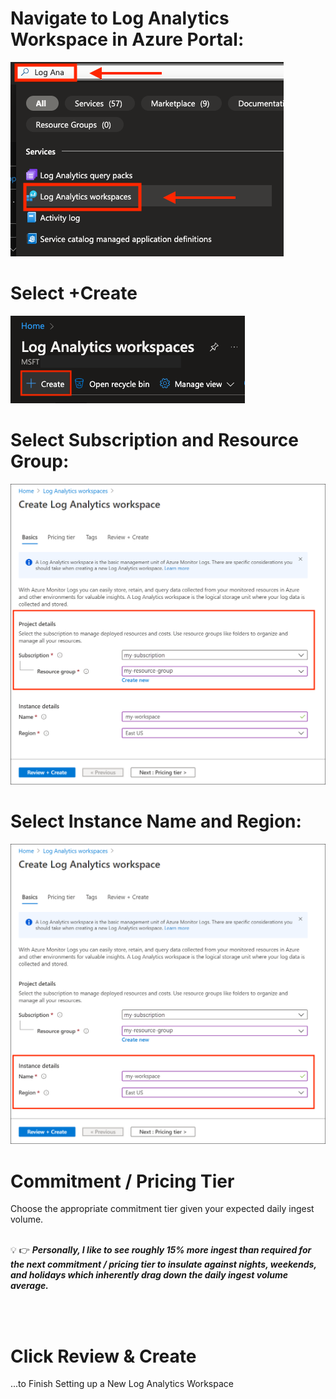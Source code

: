 # Navigate to Log Analytics Workspace in Azure Portal:
![](/assets/img/LAW1.png)
<br/>

# Select +Create
![](/assets/img/LAW2.png)
<br/>

# Select Subscription and Resource Group:
![](/assets/img/LAW3.png)
<br/>

# Select Instance Name and Region:
![](/assets/img/LAW4.png)

# Commitment / Pricing Tier
Choose the appropriate commitment tier given your expected daily ingest volume. <br/><br/>

&#128161;
	&#128073;      **_Personally, I like to see roughly 15% more ingest than required for the next commitment / pricing tier to insulate against nights, weekends, and holidays which inherently drag down the daily ingest volume average._** 

<br/><br/>


# Click Review & Create
 ...to Finish Setting up a New Log Analytics Workspace 